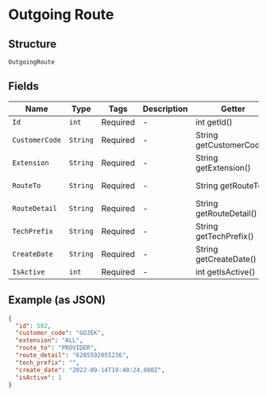 
# Outgoing Route

## Structure

`OutgoingRoute`

## Fields

| Name | Type | Tags | Description | Getter | Setter |
|  --- | --- | --- | --- | --- | --- |
| `Id` | `int` | Required | - | int getId() | setId(int id) |
| `CustomerCode` | `String` | Required | - | String getCustomerCode() | setCustomerCode(String customerCode) |
| `Extension` | `String` | Required | - | String getExtension() | setExtension(String extension) |
| `RouteTo` | `String` | Required | - | String getRouteTo() | setRouteTo(String routeTo) |
| `RouteDetail` | `String` | Required | - | String getRouteDetail() | setRouteDetail(String routeDetail) |
| `TechPrefix` | `String` | Required | - | String getTechPrefix() | setTechPrefix(String techPrefix) |
| `CreateDate` | `String` | Required | - | String getCreateDate() | setCreateDate(String createDate) |
| `IsActive` | `int` | Required | - | int getIsActive() | setIsActive(int isActive) |

## Example (as JSON)

```json
{
  "id": 582,
  "customer_code": "GOJEK",
  "extension": "ALL",
  "route_to": "PROVIDER",
  "route_detail": "6285592055236",
  "tech_prefix": "",
  "create_date": "2022-09-14T19:40:24.000Z",
  "isActive": 1
}
```


